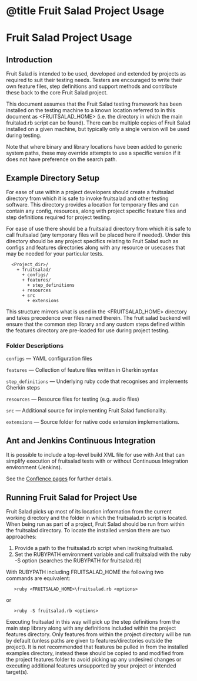 # @title Fruit Salad Project Usage
<!--============================================================================
==
== Copyright (c) 2015 Cirrus Logic International (UK) Ltd.  All rights reserved.
==
== This software as well as any related documentation is furnished under 
== license and may only be used or copied in accordance with the terms of the 
== license. The information in this file is furnished for informational use 
== only, is subject to change without notice, and should not be construed as 
== a commitment by Cirrus Logic International (UK) Ltd.  Cirrus Logic International
== (UK) Ltd assumes no responsibility or liability for any errors or inaccuracies
== that may appear in this document or any software that may be provided in
== association with this document. 
==
== Except as permitted by such license, no part of this document may be 
== reproduced, stored in a retrieval system, or transmitted in any form or by 
== any means without the express written consent of Cirrus Logic International
== (UK) Ltd or affiliated companies. 
==
== @file    ProjectUsage.md
== @brief   Markdown documentation file for using FruitSalad as part of a project.
==
== @version \$Id: FruitSaladGuide.md 865 2015-02-10 10:46:28Z aangus $
==
== @warning
==   This software is specifically written for Cirrus Logic devices.
==   It may not be used with other devices.
==
=============================================================================-->

Fruit Salad Project Usage
=============================

Introduction
------------

Fruit Salad is intended to be used, developed and extended by projects as
required to suit their testing needs. Testers are encouraged to write their
own feature files, step definitions and support methods and contribute these
back to the core Fruit Salad project.

This document assumes that the Fruit Salad testing framework has been 
installed on the testing machine to a known location referred to in this 
document as <FRUITSALAD_HOME> (i.e. the directory in which the main fruitalad.rb script 
can be found). There can be multiple copies of Fruit Salad installed on a given machine, 
but typically only a single version will be used during testing.

Note that where binary and library locations have been added to generic system 
paths, these may override attempts to use a specific version if it does not have 
preference on the search path.

Example Directory Setup
------------

For ease of use within a project developers should create a fruitsalad directory
from which it is safe to invoke fruitsalad and other testing software. This 
directory provides a location for temporary files and can contain any config, 
resources, along with project specific feature files and step definitions required 
for project testing.

For ease of use there should be a fruitsalad directory from which it is safe to
call fruitsalad (any temporary files will be placed here if needed). Under this directory should be
any project specifics relating to Fruit Salad such as configs and features directories 
along with any resource or usecases that may be needed for your particular tests.

```
  <Project_dir>/
    + fruitsalad/
      + configs/
      + features/
        + step_definitions
      + resources
      + src
        + extensions
```

This structure mirrors what is used in the <FRUITSALAD_HOME> directory and takes precedence over files named therein.
The fruit salad backend will ensure that the common step library and any custom steps defined within the features 
directory are pre-loaded for use during project testing.

### Folder Descriptions ###

   `configs` &mdash; YAML configuration files
   
   `features` &mdash; Collection of feature files written in Gherkin syntax
   
   `step_definitions` &mdash; Underlying ruby code that recognises and implements  Gherkin steps 
   
  `resources` &mdash;  Resource files for testing (e.g. audio files)
  
  `src` &mdash; Additional source for implementing Fruit Salad functionality.
  
  `extensions` &mdash; Source folder for native code extension implementations.
  


Ant and Jenkins Continuous Integration
------------------

It is possible to include a top-level build XML file for use with Ant that can 
simplify execution of fruitsalad tests with or without Continuous Integration 
environment (Jenkins). 

See the [Conflence pages](http://docs.cirrus.com/display/CT/Integrating+Fruit+Salad+with+Jenkins) for further details.


Running Fruit Salad for Project Use
------------------

Fruit Salad picks up most of its location information from the current working 
directory and the folder in which the fruitsalad.rb script is located. When being
run as part of a project, Fruit Salad should be run from within the fruitsalad 
directory. To locate the installed version there are two approaches:

1. Provide a path to the fruitsalad.rb script when invoking fruitsalad.
2. Set the RUBYPATH environment variable and call fruitsalad with the ruby -S option (searches the RUBYPATH for fruitsalad.rb)

With RUBYPATH including FRUITSALAD_HOME the following two commands are equivalent:

```
   >ruby <FRUITSALAD_HOME>\fruitsalad.rb <options>
```
or 
```
   >ruby -S fruitsalad.rb <options>
```

Executing fruitsalad in this way will pick up the step definitions from the main
step library along with any definitions included within the project features 
directory. Only features from within the project directory will be run by 
default (unless paths are given to features/directories outside the project).
It is not recommended that features be pulled in from the installed examples
directory, instead these should be copied to and modified from the project features
folder to avoid picking up any undesired changes or executing additional features 
unsupported by your project or intended target(s).

